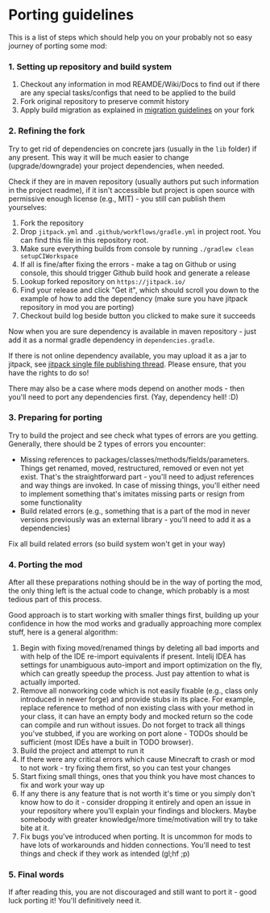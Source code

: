# Porting guidelines

This is a list of steps which should help you on your probably not so easy journey of porting some mod:

### 1. Setting up repository and build system
1. Checkout any information in mod REAMDE/Wiki/Docs to find out if there are any special tasks/configs that need to be applied to the build
2. Fork original repository to preserve commit history
3. Apply build migration as explained in [migration guidelines](migration.md) on your fork

### 2. Refining the fork
Try to get rid of dependencies on concrete jars (usually in the `lib` folder) if any present. This way it will be much easier to change (upgrade/downgrade) your project dependencies, when needed.

Check if they are in maven repository (usually authors put such information in the project readme), if it isn't accessible but project is open source with permissive enough license (e.g., MIT) - you still can publish them yourselves:
   1. Fork the repository
   2. Drop `jitpack.yml` and `.github/workflows/gradle.yml` in project root. You can find this file in this repository root.
   3. Make sure everything builds from console by running `./gradlew clean setupCIWorkspace`
   4. If all is fine/after fixing the errors - make a tag on Github or using console, this should trigger Github build hook and generate a release
   4. Lookup forked repository on `https://jitpack.io/`
   5. Find your release and click "Get it", which should scroll you down to the example of how to add the dependency (make sure you have jitpack repository in mod you are porting)
   6. Checkout build log beside button you clicked to make sure it succeeds

Now when you are sure dependency is available in maven repository - just add it as a normal gradle dependency in `dependencies.gradle`.

If there is not online dependency available, you may upload it as a jar to jitpack, see [jitpack single file publishing thread](https://gist.github.com/jitpack-io/f928a858aa5da08ad9d9662f982da983). Please ensure, that you have the rights to do so!

There may also be a case where mods depend on another mods - then you'll need to port any dependencies first. (Yay, dependency hell! :D)

### 3. Preparing for porting
Try to build the project and see check what types of errors are you getting. Generally, there should be 2 types of errors you encounter:
   - Missing references to packages/classes/methods/fields/parameters. Things get renamed, moved, restructured, removed or even not yet exist. That's the straightforward part - you'll need to adjust references and way things are invoked.
    In case of missing things, you'll either need to implement something that's imitates missing parts or resign from some functionality
   - Build related errors (e.g., something that is a part of the mod in never versions previously was an external library - you'll need to add it as a dependencies)

Fix all build related errors (so build system won't get in your way)

### 4. Porting the mod
After all these preparations nothing should be in the way of porting the mod, the only thing left is the actual code to change, which probably is a most tedious part of this process.

Good approach is to start working with smaller things first, building up your confidence in how the mod works and gradually approaching more complex stuff, here is a general algorithm:
   1. Begin with fixing moved/renamed things by deleting all bad imports and with help of the IDE re-import equivalents if present.
      Intelij IDEA has settings for unambiguous auto-import and import optimization on the fly, which can greatly speedup the process. Just pay attention to what is actually imported.
   2. Remove all nonworking code which is not easily fixable (e.g., class only introduced in newer forge) and provide stubs in its place.
       For example, replace reference to method of non existing class with your method in your class, it can have an empty body and mocked return so the code can compile and run without issues.
       Do not forget to track all things you've stubbed, if you are working on port alone - TODOs should be sufficient (most IDEs have a built in TODO browser).
   3. Build the project and attempt to run it
   4. If there were any critical errors which cause Minecraft to crash or mod to not work - try fixing them first, so you can test your changes
   5. Start fixing small things, ones that you think you have most chances to fix and work your way up
   6. If any there is any feature that is not worth it's time or you simply don't know how to do it - consider dropping it entirely and open an issue in your repository where you'll explain your findings and blockers.
       Maybe somebody with greater knowledge/more time/motivation will try to take bite at it.
9. Fix bugs you've introduced when porting.
    It is uncommon for mods to have lots of workarounds and hidden connections.
    You'll need to test things and check if they work as intended (gl;hf ;p)

### 5. Final words

If after reading this, you are not discouraged and still want to port it - good luck porting it! You'll definitively need it.
